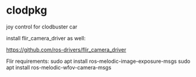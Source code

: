 # clodpkg

joy control for clodbuster car

install flir_camera_driver as well:

https://github.com/ros-drivers/flir_camera_driver

Flir requirements:
sudo apt install ros-melodic-image-exposure-msgs 
sudo apt install ros-melodic-wfov-camera-msgs

